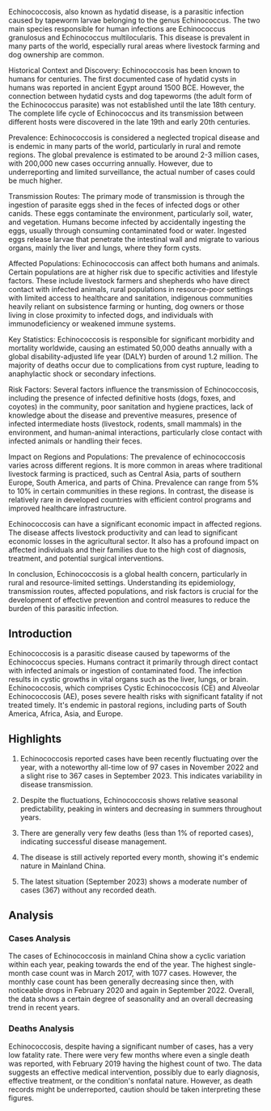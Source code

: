 Echinococcosis, also known as hydatid disease, is a parasitic infection caused by tapeworm larvae belonging to the genus Echinococcus. The two main species responsible for human infections are Echinococcus granulosus and Echinococcus multilocularis. This disease is prevalent in many parts of the world, especially rural areas where livestock farming and dog ownership are common.

Historical Context and Discovery:
Echinococcosis has been known to humans for centuries. The first documented case of hydatid cysts in humans was reported in ancient Egypt around 1500 BCE. However, the connection between hydatid cysts and dog tapeworms (the adult form of the Echinococcus parasite) was not established until the late 18th century. The complete life cycle of Echinococcus and its transmission between different hosts were discovered in the late 19th and early 20th centuries.

Prevalence:
Echinococcosis is considered a neglected tropical disease and is endemic in many parts of the world, particularly in rural and remote regions. The global prevalence is estimated to be around 2-3 million cases, with 200,000 new cases occurring annually. However, due to underreporting and limited surveillance, the actual number of cases could be much higher.

Transmission Routes:
The primary mode of transmission is through the ingestion of parasite eggs shed in the feces of infected dogs or other canids. These eggs contaminate the environment, particularly soil, water, and vegetation. Humans become infected by accidentally ingesting the eggs, usually through consuming contaminated food or water. Ingested eggs release larvae that penetrate the intestinal wall and migrate to various organs, mainly the liver and lungs, where they form cysts.

Affected Populations:
Echinococcosis can affect both humans and animals. Certain populations are at higher risk due to specific activities and lifestyle factors. These include livestock farmers and shepherds who have direct contact with infected animals, rural populations in resource-poor settings with limited access to healthcare and sanitation, indigenous communities heavily reliant on subsistence farming or hunting, dog owners or those living in close proximity to infected dogs, and individuals with immunodeficiency or weakened immune systems.

Key Statistics:
Echinococcosis is responsible for significant morbidity and mortality worldwide, causing an estimated 50,000 deaths annually with a global disability-adjusted life year (DALY) burden of around 1.2 million. The majority of deaths occur due to complications from cyst rupture, leading to anaphylactic shock or secondary infections.

Risk Factors:
Several factors influence the transmission of Echinococcosis, including the presence of infected definitive hosts (dogs, foxes, and coyotes) in the community, poor sanitation and hygiene practices, lack of knowledge about the disease and preventive measures, presence of infected intermediate hosts (livestock, rodents, small mammals) in the environment, and human-animal interactions, particularly close contact with infected animals or handling their feces.

Impact on Regions and Populations:
The prevalence of echinococcosis varies across different regions. It is more common in areas where traditional livestock farming is practiced, such as Central Asia, parts of southern Europe, South America, and parts of China. Prevalence can range from 5% to 10% in certain communities in these regions. In contrast, the disease is relatively rare in developed countries with efficient control programs and improved healthcare infrastructure.

Echinococcosis can have a significant economic impact in affected regions. The disease affects livestock productivity and can lead to significant economic losses in the agricultural sector. It also has a profound impact on affected individuals and their families due to the high cost of diagnosis, treatment, and potential surgical interventions.

In conclusion, Echinococcosis is a global health concern, particularly in rural and resource-limited settings. Understanding its epidemiology, transmission routes, affected populations, and risk factors is crucial for the development of effective prevention and control measures to reduce the burden of this parasitic infection.
## Introduction

Echinococcosis is a parasitic disease caused by tapeworms of the Echinococcus species. Humans contract it primarily through direct contact with infected animals or ingestion of contaminated food. The infection results in cystic growths in vital organs such as the liver, lungs, or brain. Echinococcosis, which comprises Cystic Echinococcosis (CE) and Alveolar Echinococcosis (AE), poses severe health risks with significant fatality if not treated timely. It's endemic in pastoral regions, including parts of South America, Africa, Asia, and Europe.
## Highlights

1. Echinococcosis reported cases have been recently fluctuating over the year, with a noteworthy all-time low of 97 cases in November 2022 and a slight rise to 367 cases in September 2023. This indicates variability in disease transmission.

2. Despite the fluctuations, Echinococcosis shows relative seasonal predictability, peaking in winters and decreasing in summers throughout years.

3. There are generally very few deaths (less than 1% of reported cases), indicating successful disease management.

4. The disease is still actively reported every month, showing it's endemic nature in Mainland China.

5. The latest situation (September 2023) shows a moderate number of cases (367) without any recorded death.
## Analysis

### Cases Analysis
The cases of Echinococcosis in mainland China show a cyclic variation within each year, peaking towards the end of the year. The highest single-month case count was in March 2017, with 1077 cases. However, the monthly case count has been generally decreasing since then, with noticeable drops in February 2020 and again in September 2022. Overall, the data shows a certain degree of seasonality and an overall decreasing trend in recent years.

### Deaths Analysis
Echinococcosis, despite having a significant number of cases, has a very low fatality rate. There were very few months where even a single death was reported, with February 2019 having the highest count of two. The data suggests an effective medical intervention, possibly due to early diagnosis, effective treatment, or the condition's nonfatal nature. However, as death records might be underreported, caution should be taken interpreting these figures.
